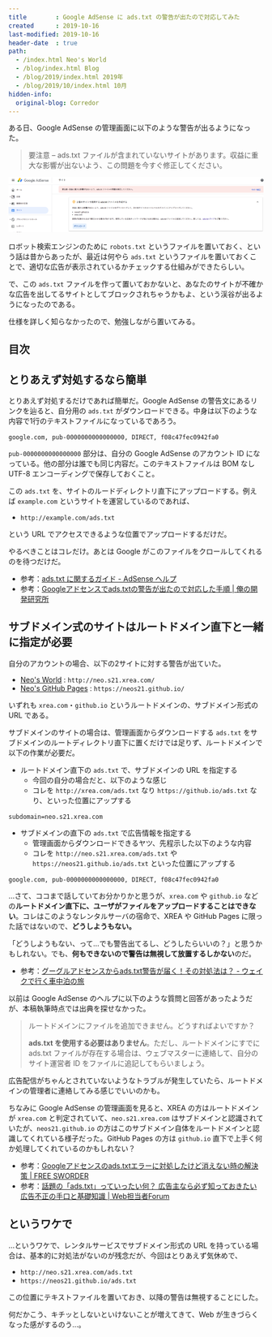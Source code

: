```yaml
---
title        : Google AdSense に ads.txt の警告が出たので対応してみた
created      : 2019-10-16
last-modified: 2019-10-16
header-date  : true
path:
  - /index.html Neo's World
  - /blog/index.html Blog
  - /blog/2019/index.html 2019年
  - /blog/2019/10/index.html 10月
hidden-info:
  original-blog: Corredor
---
```


ある日、Google AdSense の管理画面に以下のような警告が出るようになった。

> 要注意 – ads.txt ファイルが含まれていないサイトがあります。収益に重大な影響が出ないよう、この問題を今すぐ修正してください。

![こんな警告が](16-02-01.png)

ロボット検索エンジンのために `robots.txt` というファイルを置いておく、という話は昔からあったが、最近は何やら `ads.txt` というファイルを置いておくことで、適切な広告が表示されているかチェックする仕組みができたらしい。

で、この `ads.txt` ファイルを作って置いておかないと、あなたのサイトが不確かな広告を出してるサイトとしてブロックされちゃうかもよ、という渓谷が出るようになったのである。

仕様を詳しく知らなかったので、勉強しながら置いてみる。

## 目次

## とりあえず対処するなら簡単

とりあえず対処するだけであれば簡単だ。Google AdSense の警告文にあるリンクを辿ると、自分用の `ads.txt` がダウンロードできる。中身は以下のような内容で1行のテキストファイルになっているであろう。

```
google.com, pub-0000000000000000, DIRECT, f08c47fec0942fa0
```

`pub-0000000000000000` 部分は、自分の Google AdSense のアカウント ID になっている。他の部分は誰でも同じ内容だ。このテキストファイルは BOM なし UTF-8 エンコーディングで保存しておくこと。

この `ads.txt` を、サイトのルードディレクトリ直下にアップロードする。例えば `example.com` というサイトを運営しているのであれば、

- `http://example.com/ads.txt`

という URL でアクセスできるような位置でアップロードするだけだ。

やるべきことはコレだけ。あとは Google がこのファイルをクロールしてくれるのを待つだけだ。

- 参考：[ads.txt に関するガイド - AdSense ヘルプ](https://support.google.com/adsense/answer/7532444?hl=ja)
- 参考：[Googleアドセンスでads.txtの警告が出たので対応した手順 | 俺の開発研究所](https://itlogs.net/google-adsense-ads-txt/)

## サブドメイン式のサイトはルートドメイン直下と一緒に指定が必要

自分のアカウントの場合、以下の2サイトに対する警告が出ていた。

- [Neo's World](http://neo.s21.xrea.com/) : `http://neo.s21.xrea.com/`
- [Neo's GitHub Pages](https://neos21.github.io/) : `https://neos21.github.io/`

いずれも `xrea.com`・`github.io` というルートドメインの、サブドメイン形式の URL である。

サブドメインのサイトの場合は、管理画面からダウンロードする `ads.txt` をサブドメインのルートディレクトリ直下に置くだけでは足りず、ルートドメインで以下の作業が必要だ。

- ルートドメイン直下の `ads.txt` で、サブドメインの URL を指定する
  - 今回の自分の場合だと、以下のような感じ
  - コレを `http://xrea.com/ads.txt` なり `https://github.io/ads.txt` なり、といった位置にアップする

```
subdomain=neo.s21.xrea.com
```

- サブドメインの直下の `ads.txt` で広告情報を指定する
  - 管理画面からダウンロードできるヤツ、先程示した以下のような内容
  - コレを `http://neo.s21.xrea.com/ads.txt` や `https://neos21.github.io/ads.txt` といった位置にアップする

```
google.com, pub-0000000000000000, DIRECT, f08c47fec0942fa0
```

…さて、ココまで話していてお分かりかと思うが、`xrea.com` や `github.io` などの**ルートドメイン直下に、ユーザがファイルをアップロードすることはできない**。コレはこのようなレンタルサーバの宿命で、XREA や GitHub Pages に限った話ではないので、**どうしようもない。**

「どうしようもない、って…でも警告出てるし、どうしたらいいの？」と思うかもしれない。でも、**何もできないので警告は無視して放置するしかない**のだ。

- 参考：[グーグルアドセンスからads.txt警告が届く！その対処法は？ - ウェイクで行く車中泊の旅](https://www.pisukechin.com/entry/2019/06/03/230711)

以前は Google AdSense のヘルプに以下のような質問と回答があったようだが、本稿執筆時点では出典を探せなかった。

> ルートドメインにファイルを追加できません。どうすればよいですか？
> 
> **ads.txt を使用する必要はありません**。ただし、ルートドメインにすでに ads.txt ファイルが存在する場合は、ウェブマスターに連絡して、自分のサイト運営者 ID をファイルに追記してもらいましょう。

広告配信がちゃんとされていないようなトラブルが発生していたら、ルートドメインの管理者に連絡してみる感じでいいのかも。

ちなみに Google AdSense の管理画面を見ると、XREA の方はルートドメインが `xrea.com` と判定されていて、`neo.s21.xrea.com` はサブドメインと認識されていたが、`neos21.github.io` の方はこのサブドメイン自体をルートドメインと認識してくれている様子だった。GitHub Pages の方は `github.io` 直下で上手く何か処理してくれているのかもしれない？

- 参考：[Googleアドセンスのads.txtエラーに対処したけど消えない時の解決策 | FREE SWORDER](https://freesworder.net/adsense-ads-txt/)
- 参考：[話題の「ads.txt」っていったい何？ 広告主なら必ず知っておきたい広告不正の手口と基礎知識 | Web担当者Forum](https://webtan.impress.co.jp/e/2018/02/08/28001)

## というワケで

…というワケで、レンタルサービスでサブドメイン形式の URL を持っている場合は、基本的に対処法がないのが残念だが、今回はとりあえず気休めで、

- `http://neo.s21.xrea.com/ads.txt`
- `https://neos21.github.io/ads.txt`

この位置にテキストファイルを置いておき、以降の警告は無視することにした。

何だかこう、キチッとしないといけないことが増えてきて、Web が生きづらくなった感がするのう…。
